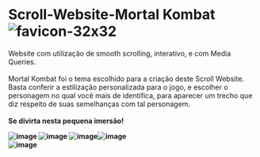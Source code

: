 # Scroll-Website-Mortal Kombat ![favicon-32x32](https://user-images.githubusercontent.com/106918230/183757990-ab6c2d7c-0d9a-4627-809e-178d7d343e4d.png)

Website com utilização de smooth scrolling, interativo, e com Media Queries.
<br/>
<br/>
Mortal Kombat foi o tema escolhido para a criação deste Scroll Website. Basta conferir a estilização personalizada para o jogo, e escolher o personagem no qual você mais de identifica, para aparecer um trecho que diz respeito de suas semelhanças com tal personagem. 
<br/>
<br/>
<strong>Se divirta nesta pequena imersão!<strong/>


![image](https://user-images.githubusercontent.com/106918230/183761015-fdd6e843-6f22-4197-a4d4-10c1e39dc241.png) ![image](https://user-images.githubusercontent.com/106918230/183761105-3fabe315-49dd-430e-b169-27453d3a7f4c.png) ![image](https://user-images.githubusercontent.com/106918230/183759554-1b79ab9c-ad3d-4ddc-99e3-bd597f4c4874.png)![image](https://user-images.githubusercontent.com/106918230/183762472-9de96b14-a333-41f6-9f30-90dfd5d05eda.png)
<br/>
![image](https://user-images.githubusercontent.com/106918230/183761376-bccfd97c-ec17-48f5-82da-88f404fbaa15.png)

